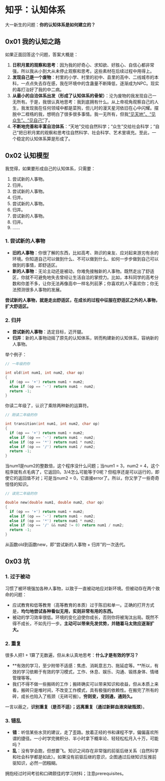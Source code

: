 # 知乎：认知体系

大一新生的问题：**你的认知体系是如何建立的？**

## 0x01 我的认知之路

如果正面回答这个问题，答案大概是：

1. **日积月累的观察和思考**：因为我的好奇心、求知欲、好胜心、自信心都非常强，所以我从小到大从未停止观察和思考。这些素材在后续过程中用得上。
2. **发现自己是一个废物**：村里的小学、村里的初中、县里的高中、二线城市的本科，一点点失去存在感，我在环境中的含蛊量不断降低，逐渐成为NPC。现实的毒打治好了我的中二病。
3. **从最小的自洽体系出发（形成了认知体系的骨架）**：沦为废物的我发现自己一无所有。于是，我很认真地思考：我到底拥有什么。从上帝视角观察自己的人生，我发现我在任何领域中都是菜狗，但儿时的漫天星河依旧在心中闪耀。摆脱中二桎梏的我，想明白了很多很多事情。我一无所有，但我[“见天地”、“见众生”、“见自己”](https://github.com/Anticorianderist/de-vegetable)了。
4. **不断地完善和丰富自洽体系**：“天地”交给自然科学；“众生”交给社会科学；“自己”把日积月累的观察和思考往自然科学、社会科学、艺术里填充。至此，一个稳定的认知体系算是形成了。

## 0x02 认知模型

我觉得，如果要形成自己的认知体系，只需要：

1. 尝试新的人事物。
2. 归并。
3. 尝试新的人事物。
4. 归并。
5. 尝试新的人事物。
6. 归并。
7. 尝试新的人事物。
8. 归并。
9. ……

### 1. 尝试新的人事物

- **旧的人事物**：你很了解的东西，比如高考、熟识的亲友、应对起来游刃有余的环境。你知道自己可以做到什么、不可以做到什么、如何一步步做到自己可以做到的事情，即舒适区。
- **新的人事物**：无论主动还是被动，你难免接触新的人事物。既然走出了舒适区，你就不可避免地失去曾经让生活自洽的掌控力。比如，本科同学的高考分数和你差不多，让你无法再像高中一样名列前茅；你喜欢的人不喜欢你；你无法预测很多人事物的发展。

**尝试新的人事物，就是走出舒适区，在成长的过程中征服在舒适区之外的人事物，扩大舒适区。**

### 2. 归并

- **尝试新的人事物**：选定目标，迈开腿。
- **归并**：新的人事物动摇了原先的认知体系，转而构建新的认知体系，容纳新的人事物。

举个例子：

```C
// 一年级的你

int old(int num1, int num2, char op)
{
  if (op == '+') return num1 + num2;
  else if (op == '-') return num1 - num2;
  return -1;
}
```

你读二年级了，认识了乘除两种新的运算符。

```C
// 刚读二年级的你

int transition(int num1, int num2, char op)
{
  if (op == '+') return num1 + num2;
  else if (op == '-') return num1 - num2;
  else if (op == '*') return num1 * num2;
  else if (op == '/') return num1 / num2;
  return -1;
}
```

当num1是num2的整数倍，这个程序没什么问题；当num1 = 3，num2 = 4，这个程序就有点毛病了，它返回0。3/4怎么可能等于0呢？但程序还是可以运行的，即使它的返回值不对；可是当num2 = 0，它直接error了。所以，你又学了一些奇奇怪怪的知识。

```C
// 读完二年级的你

double new(double num1, double num2, char op)
{
  if (op == '+') return num1 + num2;
  else if (op == '-') return num1 - num2;
  else if (op == '*') return num1 * num2;
  else if (op == '/' && num2 != 0) return num1 / num2;
  return -1;
}
```

从函数old到函数new，即“尝试新的人事物 + 归并”的一次迭代。

## 0x03 坑

### 1. 过于被动

习惯了被环境强加各种人事物，以致于一直被动地应对新环境。但被动存在两个致命的问题：

- 应试教育和低等教育（高等教育的本质）过于陈旧和单一。正确的打开方式是，**均匀地尝试各种看似无用，实则非常有用的东西。**
- 被动的学习效率很低。环境的变化迫使你成长，否则你将被淘汰出局。既然不得不成长，不如先行一步。**主动可以带来先发优势，并随着马太效应逐渐扩大。**

### 2. 重复

很多人把1 + 1算了无数遍，但从未认真地思考：**什么才是有效的学习？**

- **有效的学习，至少附带不适感：焦虑、消耗意志力、拖延症等。**所以，有效的学习依赖于有效的学习模式，工作、休息、娱乐、沟通、锻炼身体、情绪管理等等。
- 我们不得不做一些搬砖的工作；搬砖确实可以带来知识和收益，但从本质上来看，搬砖只是堆时间，不改变工作模式，具有极强的依赖性。在搬完了所有的砖，成长也陷入了瓶颈（无砖可搬）。**穷则变，变则通，通则久。**

一言以蔽之，**识别重复（是否不适）；远离重复（通过新鲜血液突破瓶颈）**。

### 3. 错乱

- **错**：听信某些水货的建议，走了歪路。放着正经的书和课程不学，偏偏喜欢所谓的捷径。一小时学完微积分、半小时拿下概率论、轻轻松松月入十万，可能吗？
- **乱**：没有学会跑，但想要飞。知识之间存在非常强的前驱后继关系（自然科学和社会科学都是如此）。如果没有前驱后继的意识，企图通过后继知识反推前驱知识，必然一团糨糊。

拥抱经过时间考验和口碑颇佳的学习材料；注意prerequisites。
